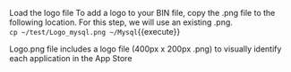 Load the logo file
To add a logo to your BIN file, copy the .png file to the following location. For this step, we will use an existing .png.<br>
`cp ~/test/Logo_mysql.png ~/Mysql`{{execute}}

Logo.png file includes a logo file (400px x 200px .png) to visually identify each application in the App Store
